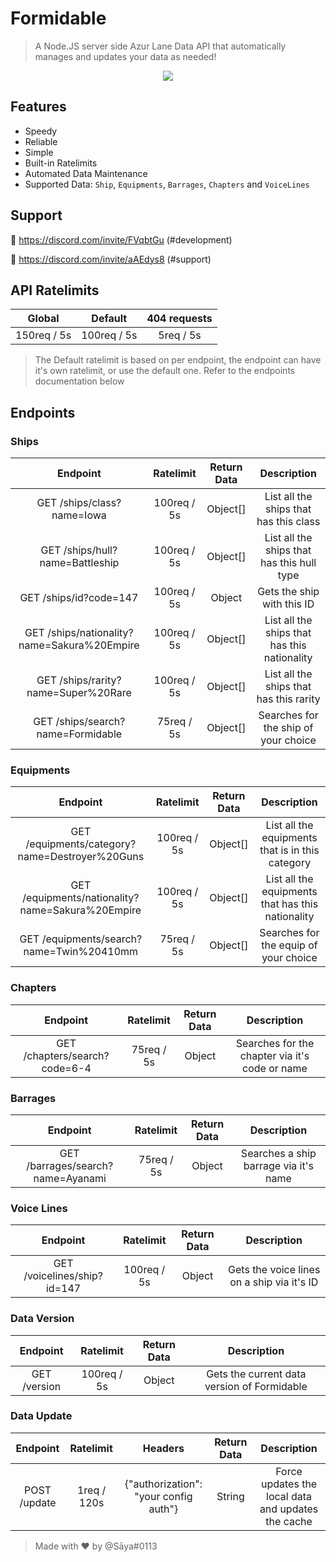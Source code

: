 # Formidable
> A Node.JS server side Azur Lane Data API that automatically manages and updates your data as needed!
<p align="center">
  <img src="https://azurlane.netojuu.com/w/images/3/3a/FormidableSummerWithoutBG.png">
</p>

## Features
* Speedy
* Reliable
* Simple
* Built-in Ratelimits
* Automated Data Maintenance
* Supported Data: `Ship`, `Equipments`, `Barrages`, `Chapters` and `VoiceLines`

## Support

🔗 https://discord.com/invite/FVqbtGu (#development)

🔗 https://discord.com/invite/aAEdys8 (#support)

## API Ratelimits
| Global        | Default      | 404 requests  |
| :-----------: | :----------: | :-----------: |
| 150req / 5s | 100req / 5s | 5req / 5s |
> The Default ratelimit is based on per endpoint, the endpoint can have it's own ratelimit, or use the default one. Refer to the endpoints documentation below

## Endpoints
### Ships 
| Endpoint         | Ratelimit      | Return Data     | Description     |
| :-------------: | :------------: | :-------------: | :-------------: |
| GET /ships/class?name=Iowa | 100req / 5s | Object[] | List all the ships that has this class |
| GET /ships/hull?name=Battleship | 100req / 5s | Object[] | List all the ships that has this hull type |
| GET /ships/id?code=147 | 100req / 5s | Object | Gets the ship with this ID |
| GET /ships/nationality?name=Sakura%20Empire | 100req / 5s | Object[] | List all the ships that has this nationality |
| GET /ships/rarity?name=Super%20Rare | 100req / 5s | Object[] | List all the ships that has this rarity |
| GET /ships/search?name=Formidable | 75req / 5s | Object[] | Searches for the ship of your choice |
### Equipments
| Endpoint         | Ratelimit      | Return Data     | Description     |
| :-------------: | :------------: | :-------------: | :-------------: |
| GET /equipments/category?name=Destroyer%20Guns | 100req / 5s | Object[] | List all the equipments that is in this category |
| GET /equipments/nationality?name=Sakura%20Empire | 100req / 5s | Object[] | List all the equipments that has this nationality |
| GET /equipments/search?name=Twin%20410mm | 75req / 5s | Object[] | Searches for the equip of your choice |
### Chapters
| Endpoint         | Ratelimit      | Return Data     | Description     |
| :-------------: | :-------------: | :-------------: | :-------------: |
| GET /chapters/search?code=6-4 | 75req / 5s | Object | Searches for the chapter via it's code or name |
### Barrages
| Endpoint         | Ratelimit      | Return Data     | Description     |
| :-------------: | :------------: | :-------------: | :-------------: |
| GET /barrages/search?name=Ayanami | 75req / 5s | Object | Searches a ship barrage via it's name |
### Voice Lines
| Endpoint         | Ratelimit      | Return Data     | Description     |
| :-------------: | :------------: | :-------------: | :-------------: |
| GET /voicelines/ship?id=147 | 100req / 5s | Object | Gets the voice lines on a ship via it's ID |
### Data Version
| Endpoint         | Ratelimit      | Return Data     | Description     |
| :-------------: | :------------: | :-------------: | :-------------: |
| GET /version | 100req / 5s | Object | Gets the current data version of Formidable |
### Data Update
| Endpoint         | Ratelimit      | Headers        | Return Data     | Description     |
| :-------------: | :------------: | :------------: | :-------------: | :-------------: |
| POST /update | 1req / 120s | {"authorization": "your config auth"} | String | Force updates the local data and updates the cache |

> Made with ❤ by @Sāya#0113
